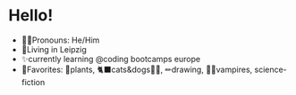 # Hello!
* 💁‍♂️Pronouns: He/Him
* 🌃Living in Leipzig 
* ✨currently learning @coding bootcamps europe
* 💞Favorites: 🌱plants, 🐈‍⬛cats&dogs🐕‍🦺, ✏drawing, 🧛‍♂️vampires, science-fiction



<!--
**Artromi/Artromi** is a ✨ _special_ ✨ repository because its `README.md` (this file) appears on your GitHub profile.

Here are some ideas to get you started:

- 🔭 I’m currently working on ...
- 🌱 I’m currently learning ...
- 👯 I’m looking to collaborate on ...
- 🤔 I’m looking for help with ...
- 💬 Ask me about ...
- 📫 How to reach me: ...
- 😄 Pronouns: ...
- ⚡ Fun fact: ...
-->
